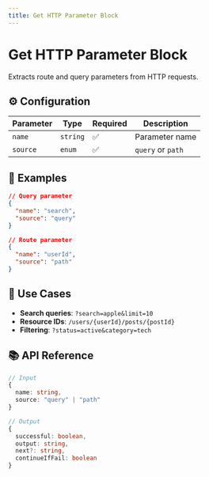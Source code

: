 ```yaml
---
title: Get HTTP Parameter Block
---
```


# Get HTTP Parameter Block

Extracts route and query parameters from HTTP requests.

## ⚙️ Configuration

| Parameter | Type | Required | Description |
|-----------|------|----------|-------------|
| `name` | `string` | ✅ | Parameter name |
| `source` | `enum` | ✅ | `query` or `path` |

## 📝 Examples

```json
// Query parameter
{
  "name": "search",
  "source": "query"
}

// Route parameter
{
  "name": "userId",
  "source": "path"
}
```

## 🎨 Use Cases

- **Search queries**: `?search=apple&limit=10`
- **Resource IDs**: `/users/{userId}/posts/{postId}`
- **Filtering**: `?status=active&category=tech`

## 📚 API Reference

```typescript
// Input
{
  name: string,
  source: "query" | "path"
}

// Output
{
  successful: boolean,
  output: string,
  next?: string,
  continueIfFail: boolean
}
